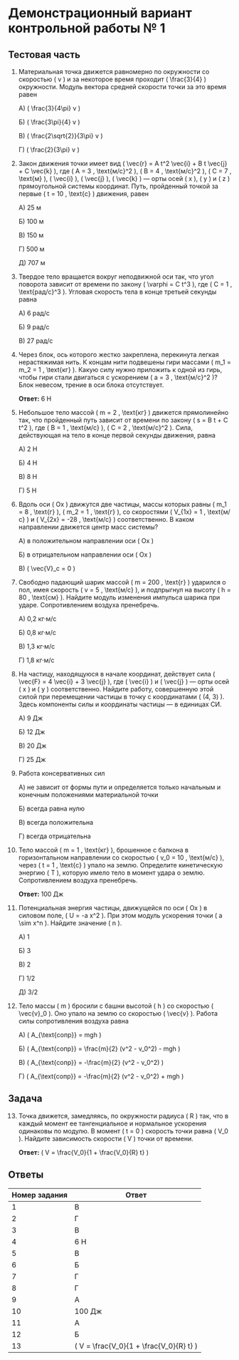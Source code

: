 # Демонстрационный вариант контрольной работы № 1

## Тестовая часть

1. Материальная точка движется равномерно по окружности со скоростью \( v \) и за некоторое время проходит \( \frac{3}{4} \) окружности. Модуль вектора средней скорости точки за это время равен

    А) \( \frac{3}{4\pi} v \)

    Б) \( \frac{3\pi}{4} v \)

    В) \( \frac{2\sqrt{2}}{3\pi} v \)

    Г) \( \frac{2}{3\pi} v \)

2. Закон движения точки имеет вид \( \vec{r} = A t^2 \vec{i} + B t \vec{j} + C \vec{k} \), где \( A = 3 \, \text{м/с}^2 \), \( B = 4 \, \text{м/с}^2 \), \( C = 7 \, \text{м} \), \( \vec{i} \), \( \vec{j} \), \( \vec{k} \) — орты осей \( x \), \( y \) и \( z \) прямоугольной системы координат. Путь, пройденный точкой за первые \( t = 10 \, \text{с} \) движения, равен

    А) 25 м

    Б) 100 м

    В) 150 м

    Г) 500 м

    Д) 707 м

3. Твердое тело вращается вокруг неподвижной оси так, что угол поворота зависит от времени по закону \( \varphi = C t^3 \), где \( C = 1 \, \text{рад/с}^3 \). Угловая скорость тела в конце третьей секунды равна

    А) 6 рад/с

    Б) 9 рад/с

    В) 27 рад/с

4. Через блок, ось которого жестко закреплена, перекинута легкая нерастяжимая нить. К концам нити подвешены гири массами \( m_1 = m_2 = 1 \, \text{кг} \). Какую силу нужно приложить к одной из гирь, чтобы гири стали двигаться с ускорением \( a = 3 \, \text{м/с}^2 \)? Блок невесом, трение в оси блока отсутствует.

    **Ответ:** 6 Н

5. Небольшое тело массой \( m = 2 \, \text{кг} \) движется прямолинейно так, что пройденный путь зависит от времени по закону \( s = B t + C t^2 \), где \( B = 1 \, \text{м/с} \), \( C = 2 \, \text{м/с}^2 \). Сила, действующая на тело в конце первой секунды движения, равна

    А) 2 Н

    Б) 4 Н

    В) 8 Н

    Г) 5 Н

6. Вдоль оси \( Ox \) движутся две частицы, массы которых равны \( m_1 = 8 \, \text{г} \), \( m_2 = 1 \, \text{г} \), со скоростями \( V_{1x} = 1 \, \text{м/с} \) и \( V_{2x} = -28 \, \text{м/с} \) соответственно. В каком направлении движется центр масс системы?

    А) в положительном направлении оси \( Ox \)

    Б) в отрицательном направлении оси \( Ox \)

    В) \( \vec{V}_c = 0 \)

7. Свободно падающий шарик массой \( m = 200 \, \text{г} \) ударился о пол, имея скорость \( v = 5 \, \text{м/с} \), и подпрыгнул на высоту \( h = 80 \, \text{см} \). Найдите модуль изменения импульса шарика при ударе. Сопротивлением воздуха пренебречь.

    А) 0,2 кг·м/с

    Б) 0,8 кг·м/с

    В) 1,3 кг·м/с

    Г) 1,8 кг·м/с

8. На частицу, находящуюся в начале координат, действует сила \( \vec{F} = 4 \vec{i} + 3 \vec{j} \), где \( \vec{i} \) и \( \vec{j} \) — орты осей \( x \) и \( y \) соответственно. Найдите работу, совершенную этой силой при перемещении частицы в точку с координатами \( (4, 3) \). Здесь компоненты силы и координаты частицы — в единицах СИ.

    А) 9 Дж

    Б) 12 Дж

    В) 20 Дж

    Г) 25 Дж

9. Работа консервативных сил

    А) не зависит от формы пути и определяется только начальным и конечным положениями материальной точки

    Б) всегда равна нулю

    В) всегда положительна

    Г) всегда отрицательна

10. Тело массой \( m = 1 \, \text{кг} \), брошенное с балкона в горизонтальном направлении со скоростью \( v_0 = 10 \, \text{м/с} \), через \( t = 1 \, \text{с} \) упало на землю. Определите кинетическую энергию \( T \), которую имело тело в момент удара о землю. Сопротивлением воздуха пренебречь.

    **Ответ:** 100 Дж

11. Потенциальная энергия частицы, движущейся по оси \( Ox \) в силовом поле, \( U = -a x^2 \). При этом модуль ускорения точки \( a \sim x^n \). Найдите значение \( n \).

    А) 1

    Б) 3

    В) 2

    Г) 1/2

    Д) 3/2

12. Тело массы \( m \) бросили с башни высотой \( h \) со скоростью \( \vec{v}_0 \). Оно упало на землю со скоростью \( \vec{v} \). Работа силы сопротивления воздуха равна

    А) \( A_{\text{сопр}} = mgh \)

    Б) \( A_{\text{сопр}} = \frac{m}{2} (v^2 - v_0^2) - mgh \)

    В) \( A_{\text{сопр}} = -\frac{m}{2} (v^2 - v_0^2) \)

    Г) \( A_{\text{сопр}} = -\frac{m}{2} (v^2 - v_0^2) + mgh \)

## Задача

13. Точка движется, замедляясь, по окружности радиуса \( R \) так, что в каждый момент ее тангенциальное и нормальное ускорения одинаковы по модулю. В момент \( t = 0 \) скорость точки равна \( V_0 \). Найдите зависимость скорости \( V \) точки от времени.

    **Ответ:** \( V = \frac{V_0}{1 + \frac{V_0}{R} t} \)

## Ответы

| Номер задания | Ответ |
|---------------|-------|
| 1             | В     |
| 2             | Г     |
| 3             | В     |
| 4             | 6 Н   |
| 5             | В     |
| 6             | Б     |
| 7             | Г     |
| 8             | Г     |
| 9             | А     |
| 10            | 100 Дж|
| 11            | А     |
| 12            | Б     |
| 13            | \( V = \frac{V_0}{1 + \frac{V_0}{R} t} \) |